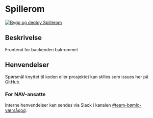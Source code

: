# Spillerom
[![Bygg og deploy Spillerom](https://github.com/navikt/helse-spillerom/actions/workflows/workflow.yml/badge.svg)](https://github.com/navikt/helse-bakrommet/actions/workflows/main.yml)

## Beskrivelse
Frontend for backenden bakrommet

## Henvendelser
Spørsmål knyttet til koden eller prosjektet kan stilles som issues her på GitHub.

### For NAV-ansatte
Interne henvendelser kan sendes via Slack i kanalen [#team-bømlo-værsågod](https://nav-it.slack.com/archives/C019637N90X).
